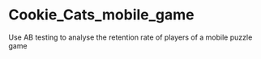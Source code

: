 # Cookie_Cats_mobile_game
Use AB testing to analyse the retention rate of players of a mobile puzzle game
